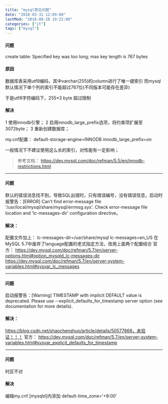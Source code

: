 ```yaml
---
title: "mysql常见问题"
date: "2018-03-31 12:09:00"
lastMod: "2018-08-28 19:22:00"
categories: ["it"]
tags: ["mysql"]
---
```


#### 问题
create table: Specified key was too long; max key length is 767 bytes

#### 原因
数据库表采用utf8编码，其中varchar(255)的column进行了唯一键索引
而mysql默认情况下单个列的索引不能超过767位(不同版本可能存在差异)

于是utf8字符编码下，255*3 byte 超过限制

#### 解决
1  使用innodb引擎；
2  启用innodb_large_prefix选项，将约束项扩展至3072byte；
3  重新创建数据库；

my.cnf配置：
default-storage-engine=INNODB
innodb_large_prefix=on

一般情况下不建议使用这么长的索引，对性能有一定影响；

> 参考文档：
> https://dev.mysql.com/doc/refman/5.5/en/innodb-restrictions.html

---

#### 问题
默认的错误消息找不到，导致SQL出错时，只有错误编号，没有错误信息，启动时报警告：[ERROR] Can't find error-message file '/usr/local/mysql/share/mysql/errmsg.sys'. Check error-message file location and 'lc-messages-dir' configuration directive。

#### 解决：
配置文件加上：
lc-messages-dir=/usr/share/mysql
lc-messages=en_US
在MySQL 5.7中废弃了language配置的老式指定方法，改用上面两个配置结合
官方：
https://dev.mysql.com/doc/refman/5.7/en/server-options.html#option_mysqld_lc-messages-dir
https://dev.mysql.com/doc/refman/5.7/en/server-system-variables.html#sysvar_lc_messages

---

#### 问题
启动报警告：[Warning] TIMESTAMP with implicit DEFAULT value is deprecated. Please use --explicit_defaults_for_timestamp server option (see documentation for more details).

#### 解决：
https://blog.csdn.net/shaochenshuo/article/details/50577868，未验证！！！
官方：
https://dev.mysql.com/doc/refman/5.7/en/server-system-variables.html#sysvar_explicit_defaults_for_timestamp

---

#### 问题
时区不对

#### 解决
编辑my.cnf
[mysqld]内添加
default-time_zone='+8:00'